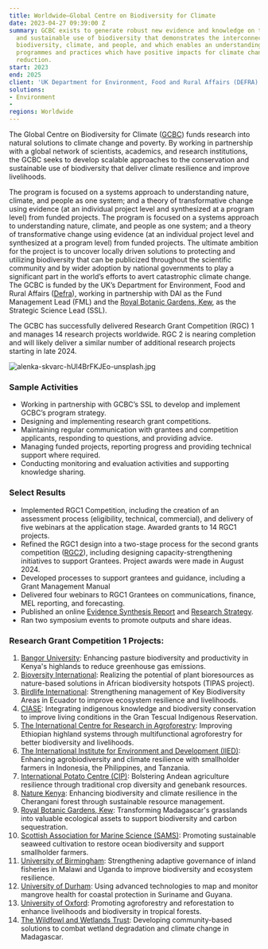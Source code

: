 ```yaml
---
title: Worldwide—Global Centre on Biodiversity for Climate
date: 2023-04-27 09:39:00 Z
summary: GCBC exists to generate robust new evidence and knowledge on the conservation
  and sustainable use of biodiversity that demonstrates the interconnectedness of
  biodiversity, climate, and people, and which enables an understanding of policies,
  programmes and practices which have positive impacts for climate change and poverty
  reduction.
start: 2023
end: 2025
client: 'UK Department for Environment, Food and Rural Affairs (DEFRA) '
solutions:
- Environment
- 
regions: Worldwide
---
```


The Global Centre on Biodiversity for Climate ([GCBC](https://www.gcbc.org.uk/about-the-global-centre-on-biodiversity-for-climate/)) funds research into natural solutions to climate change and poverty. By working in partnership with a global network of scientists, academics, and research institutions, the GCBC seeks to develop scalable approaches to the conservation and sustainable use of biodiversity that deliver climate resilience and improve livelihoods. 

The program is focused on a systems approach to understanding nature, climate, and people as one system; and a theory of transformative change using evidence (at an individual project level and synthesized at a program level) from funded projects. The program is focused on a systems approach to understanding nature, climate, and people as one system; and a theory of transformative change using evidence (at an individual project level and synthesized at a program level) from funded projects. The ultimate ambition for the project is to uncover locally driven solutions to protecting and utilizing biodiversity that can be publicized throughout the scientific community and by wider adoption by national governments to play a significant part in the world’s efforts to avert catastrophic climate change. The  GCBC is funded by the UK’s Department for Environment, Food and Rural Affairs ([Defra](https://www.gov.uk/government/organisations/department-for-environment-food-rural-affairs)), working in partnership with DAI as the Fund Management Lead (FML) and the [Royal Botanic Gardens, Kew](https://www.kew.org/), as the Strategic Science Lead (SSL).

The GCBC has successfully delivered Research Grant Competition (RGC) 1 and manages 14 research projects worldwide. RGC 2 is nearing completion and will likely deliver a similar number of additional research projects starting in late 2024. 

![alenka-skvarc-hUl4BrFKJEo-unsplash.jpg](/uploads/alenka-skvarc-hUl4BrFKJEo-unsplash.jpg)

###  Sample Activities

* Working in partnership with GCBC’s SSL to develop and implement GCBC’s program strategy. 
* Designing and implementing research grant competitions. 
* Maintaining regular communication with grantees and competition applicants, responding to questions, and providing advice.
* Managing funded projects, reporting progress and providing technical support where required.
* Conducting monitoring and evaluation activities and supporting knowledge sharing.

### Select Results
* Implemented RGC1 Competition, including the creation of an assessment process (eligibility, technical, commercial), and delivery of five webinars at the application stage. Awarded grants to 14 RGC1 projects. 
* Refined the RGC1 design into a two-stage process for the second grants competition ([RGC2](https://www.gcbc.org.uk/wp-content/uploads/2024/02/GCBC_RGC2ThemePaper.pdf)), including designing capacity-strengthening initiatives to support Grantees. Project awards were made in August 2024.
* Developed processes to support grantees and guidance, including a Grant Management Manual
* Delivered four webinars to RGC1 Grantees on communications, finance, MEL reporting, and forecasting.
* Published an online [Evidence Synthesis Report](https://www.gcbc.org.uk/wp-content/uploads/2023/12/03-DAI103_Evidence-Synthesis-Report_161123_H_01.pdf) and [Research Strategy](https://www.gcbc.org.uk/wp-content/uploads/2024/02/GCBC-Research-Strategy-Final.pdf).
* Ran two symposium events to promote outputs and share ideas. 

### Research Grant Competition 1 Projects:
1. [Bangor University](https://www.gcbc.org.uk/project/habitat-harnessing-pasture-biodiversity-and-productivity/): Enhancing pasture biodiversity and productivity in Kenya's highlands to reduce greenhouse gas emissions.
2. [Bioversity International](https://www.gcbc.org.uk/project/realising-the-potential-of-plant-bioresources-as-nature-based-solutions-in-african-biodiversity-hotspots-tipas-project/): Realizing the potential of plant bioresources as nature-based solutions in African biodiversity hotspots (TIPAS project).
3. [Birdlife International](https://www.gcbc.org.uk/project/ecosystem-services-under-climate-change-for-kbas/): Strengthening management of Key Biodiversity Areas in Ecuador to improve ecosystem resilience and livelihoods.
4. [CIASE](https://www.gcbc.org.uk/project/gran-tescual-indigenous-reservation-climate-plan/): Integrating indigenous knowledge and biodiversity conservation to improve living conditions in the Gran Tescual Indigenous Reservation.
5. [The International Centre for Research in Agroforestry](https://www.gcbc.org.uk/project/multifunctional-agroforestry-for-ethiopia/): Improving Ethiopian highland systems through multifunctional agroforestry for better biodiversity and livelihoods.
6. [The International Institute for Environment and Development (IIED)](https://www.gcbc.org.uk/project/nature-nurture/): Enhancing agrobiodiversity and climate resilience with smallholder farmers in Indonesia, the Philippines, and Tanzania.
7. [International Potato Centre (CIP)](https://www.gcbc.org.uk/project/gran-tescual-indigenous-reservation-climate-plan/): Bolstering Andean agriculture resilience through traditional crop diversity and genebank resources.
8. [Nature Kenya](https://www.gcbc.org.uk/project/understanding-cherangany-links-to-human-wellbeing/): Enhancing biodiversity and climate resilience in the Cherangani forest through sustainable resource management.
9. [Royal Botanic Gardens, Kew](https://www.gcbc.org.uk/project/resource-management-of-madagascars-grasslands/): Transforming Madagascar's grasslands into valuable ecological assets to support biodiversity and carbon sequestration.
10. [Scottish Association for Marine Science (SAMS)](https://www.gcbc.org.uk/project/globalseaweed-supporting-livelihoods-by-protecting-enhancing-and-restoring-biodiversity-by-securing-the-future-of-the-seaweed-aquaculture-industry-in-developing-countries-superstar/): Promoting sustainable seaweed cultivation to restore ocean biodiversity and support smallholder farmers.
11. [University of Birmingham](https://www.gcbc.org.uk/project/building-adaptive-fisheries-governance-capacity/): Strengthening adaptive governance of inland fisheries in Malawi and Uganda to improve biodiversity and ecosystem resilience.
12. [University of Durham](https://www.gcbc.org.uk/project/enhances-enhancing-coastal-ecosystem-services/): Using advanced technologies to map and monitor mangrove health for coastal protection in Suriname and Guyana.
13. [University of Oxford](https://www.gcbc.org.uk/project/the-flourishing-landscapes-programme/): Promoting agroforestry and reforestation to enhance livelihoods and biodiversity in tropical forests.
14. [The Wildfowl and Wetlands Trust](https://www.gcbc.org.uk/project/following-the-water/): Developing community-based solutions to combat wetland degradation and climate change in Madagascar.